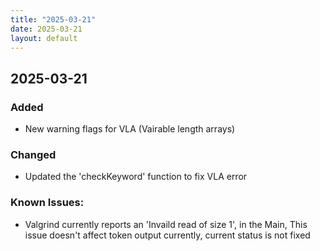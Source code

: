```yaml
---
title: "2025-03-21"
date: 2025-03-21
layout: default
---
```

## 2025-03-21

### Added
- New warning flags for VLA (Vairable length arrays)

### Changed
- Updated the 'checkKeyword' function to fix VLA error

### Known Issues:
- Valgrind currently reports an 'Invaild read of size 1', in the Main, This issue doesn't affect token output currently, current status is not fixed